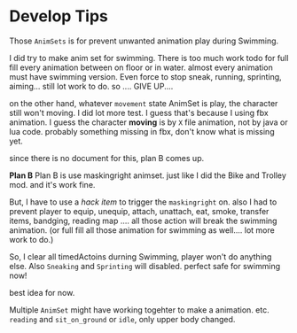 # Develop Tips

Those `AnimSets` is for prevent unwanted animation play during Swimming.

I did try to make anim set for swimming. 
There is too much work todo for full fill every animation between on floor or in water.
almost every animation must have swimming version. 
Even force to stop sneak, running, sprinting, aiming... still lot work to do.
so .... GIVE UP....

on the other hand, whatever `movement` state AnimSet is play, 
the character still won't moving.
I did lot more test. I guess that's because I using fbx animation.
I guess the character **moving** is by `X` file animation, not by java or lua code. 
probably something missing in fbx, don't know what is missing yet.

since there is no document for this, plan B comes up.

**Plan B**
Plan B is use maskingright animset. just like I did the Bike and Trolley mod.
and it's work fine.

But, I have to use a *hack item* to trigger the `maskingright` on.
also I had to prevent player to equip, unequip, attach, unattach, eat, smoke, transfer items, bandging, reading map ....
all those action will break the swimming animation.
(or full fill all those animation for swimming as well.... lot more work to do.) 

So, I clear all timedActoins durning Swimming, player won't do anything else.
Also `Sneaking` and `Sprinting` will disabled.
perfect safe for swimming now!

best idea for now.


Multiple `AnimSet` might have working togehter to make a animation.
etc. `reading` and `sit_on_ground` or `idle`, only upper body changed. 